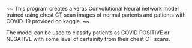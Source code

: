  ~~ This program creates a keras Convolutional Neural network model trained using chest CT scan images of normal parients and patients with COVID-19 provided on kaggle. ~~

The model can be used to classify patients as COVID POSITIVE or NEGATIVE with some level of certainity from their chest CT scans. 